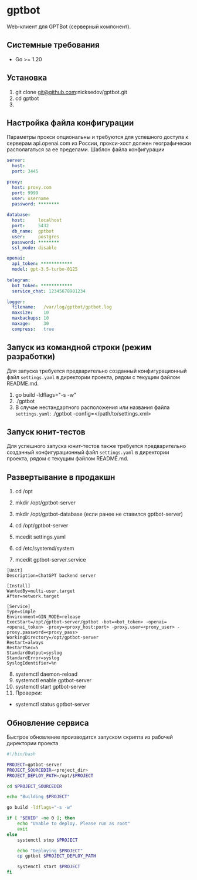 # gptbot
Web-клиент для GPTBot (серверный компонент).

## Системные требования

- Go >= 1.20

## Установка 

1. git clone git@github.com:nicksedov/gptbot.git
2. cd gptbot
3. 

## Настройка файла конфигурации
Параметры прокси опциональны и требуются для успешного доступа к серверам api.openai.com из России, прокси-хост должен географически располагаться за ее пределами.
Шаблон файла конфигурации 
```yaml
server:
  host: 
  port: 3445

proxy:
  host: proxy.com
  port: 9999
  user: username
  password: ********
  
database:
  host:     localhost
  port:     5432
  db_name:  gptbot
  user:     postgres
  password: ********
  ssl_mode: disable

openai:
  api_token: ************
  model: gpt-3.5-turbo-0125
  
telegram:
  bot_token: ************
  service_chat: 12345678901234

logger:
  filename:   /var/log/gptbot/gptbot.log 
  maxsize:    10
  maxbackups: 10
  maxage:     30
  compress:   true
```
## Запуск из командной строки (режим разработки)
Для запуска требуется предварительно созданный конфигурационный файл `settings.yaml` в директории проекта, рядом с текущим файлом README.md.
1. go build -ldflags="-s -w"
2. ./gptbot
3. В случае нестандартного расположения или названия файла `settings.yaml`: ./gptbot -config=</path/to/settings.xml>

## Запуск юнит-тестов
Для успешного запуска юнит-тестов также требуется предварительно созданный конфигурационный файл `settings.yaml` в директории проекта, рядом с текущим файлом README.md.

## Развертывание в продакшн

1. cd /opt
2. mkdir /opt/gptbot-server
3. mkdir /opt/gptbot-database (если ранее не ставился gptbot-server)
4. cd /opt/gptbot-server 
5. mcedit settings.yaml

6. cd /etc/systemd/system
7. mcedit gptbot-server.service
```properties
[Unit]
Description=ChatGPT backend server

[Install]
WantedBy=multi-user.target
After=network.target

[Service]
Type=simple
Environment=GIN_MODE=release
ExecStart=/opt/gptbot-server/gptbot -bot=<bot_token> -openai=<openai_token> -proxy=<proxy_host:port> -proxy.user=<proxy_user> -proxy.password=<proxy_pass>
WorkingDirectory=/opt/gptbot-server
Restart=always
RestartSec=5
StandardOutput=syslog
StandardError=syslog
SyslogIdentifier=%n
```
8. systemctl daemon-reload
9. systemctl enable gptbot-server
10. systemctl start gptbot-server
11. Проверки:
   - systemctl status gptbot-server

## Обновление сервиса
Быстрое обновление производится запуском скрипта из рабочей директории проекта
```bash
#!/bin/bash

PROJECT=gptbot-server
PROJECT_SOURCEDIR=<project_dir>
PROJECT_DEPLOY_PATH=/opt/$PROJECT

cd $PROJECT_SOURCEDIR

echo "Building $PROJECT"

go build -ldflags="-s -w"

if [ "$EUID" -ne 0 ]; then
    echo "Unable to deploy. Please run as root"
    exit
else
    systemctl stop $PROJECT

    echo "Deploying $PROJECT"
    cp gptbot $PROJECT_DEPLOY_PATH

    systemctl start $PROJECT 
fi
```
